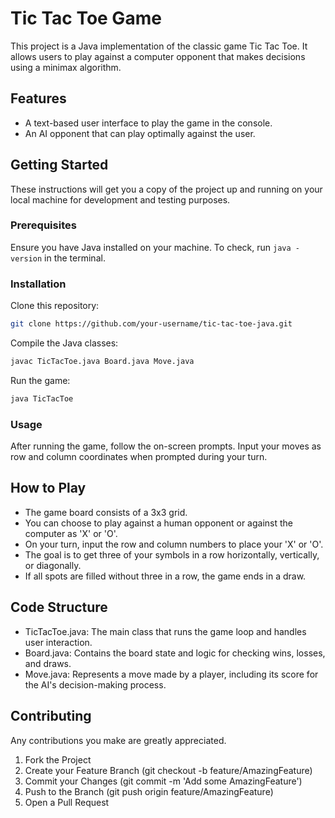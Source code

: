 # Tic Tac Toe Game

This project is a Java implementation of the classic game Tic Tac Toe. It allows users to play against a computer opponent that makes decisions using a minimax algorithm.

## Features

- A text-based user interface to play the game in the console.
- An AI opponent that can play optimally against the user.

## Getting Started

These instructions will get you a copy of the project up and running on your local machine for development and testing purposes.

### Prerequisites

Ensure you have Java installed on your machine. To check, run `java -version` in the terminal.

### Installation

Clone this repository:

```sh
git clone https://github.com/your-username/tic-tac-toe-java.git
```

Compile the Java classes:

```sh
javac TicTacToe.java Board.java Move.java
```

Run the game:

```sh
java TicTacToe
```

### Usage

After running the game, follow the on-screen prompts. Input your moves as row and column coordinates when prompted during your turn.

## How to Play

- The game board consists of a 3x3 grid.
- You can choose to play against a human opponent or against the computer as 'X' or 'O'.
- On your turn, input the row and column numbers to place your 'X' or 'O'.
- The goal is to get three of your symbols in a row horizontally, vertically, or diagonally.
- If all spots are filled without three in a row, the game ends in a draw.

## Code Structure

- TicTacToe.java: The main class that runs the game loop and handles user interaction.
- Board.java: Contains the board state and logic for checking wins, losses, and draws.
- Move.java: Represents a move made by a player, including its score for the AI's decision-making process.

## Contributing

Any contributions you make are greatly appreciated.

1. Fork the Project
2. Create your Feature Branch (git checkout -b feature/AmazingFeature)
3. Commit your Changes (git commit -m 'Add some AmazingFeature')
4. Push to the Branch (git push origin feature/AmazingFeature)
5. Open a Pull Request
